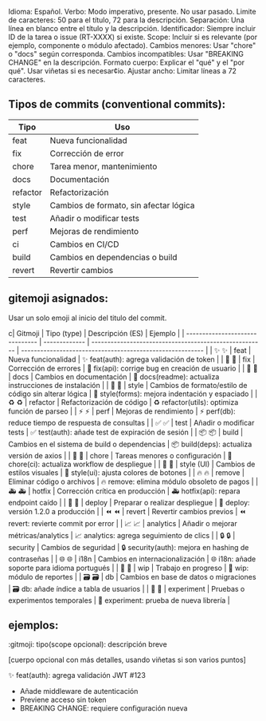 Idioma: Español.
Verbo: Modo imperativo, presente. No usar pasado.
Limite de caracteres: 50 para el título, 72 para la descripción.
Separación: Una línea en blanco entre el título y la descripción.
Identificador: Siempre incluir ID de la tarea o issue (RT-XXXX) si existe.
Scope: Incluir si es relevante (por ejemplo, componente o módulo afectado).
Cambios menores: Usar "chore" o "docs" según corresponda.
Cambios incompatibles: Usar "BREAKING CHANGE" en la descripción.
Formato cuerpo: Explicar el "qué" y el "por qué". Usar viñetas si es necesar¢io.
Ajustar ancho: Limitar líneas a 72 caracteres.

## Tipos de commits (conventional commits):

| Tipo     | Uso                                    |
| -------- | -------------------------------------- |
| feat     | Nueva funcionalidad                    |
| fix      | Corrección de error                    |
| chore    | Tarea menor, mantenimiento             |
| docs     | Documentación                          |
| refactor | Refactorización                        |
| style    | Cambios de formato, sin afectar lógica |
| test     | Añadir o modificar tests               |
| perf     | Mejoras de rendimiento                 |
| ci       | Cambios en CI/CD                       |
| build    | Cambios en dependencias o build        |
| revert   | Revertir cambios                       |

## gitemoji asignados:

Usar un solo emoji al inicio del titulo del commit.

c| Gitmoji                         | Tipo (type) | Descripción (ES)                                       | Ejemplo                                                   |
| ------------------------------- | ------------- | ------------------------------------------------------ | --------------------------------------------------------- |
| ✨ :sparkles:                  | feat        | Nueva funcionalidad                                    | ✨ feat(auth): agrega validación de token                |
| 🐛 :bug:                      | fix         | Corrección de errores                                  | 🐛 fix(api): corrige bug en creación de usuario         |
| 📝 :memo:                     | docs        | Cambios en documentación                               | 📝 docs(readme): actualiza instrucciones de instalación |
| 🎨 :art:                      | style       | Cambios de formato/estilo de código sin alterar lógica | 🎨 style(forms): mejora indentación y espaciado         |
| ♻ :recycle:                  | refactor    | Refactorización de código                              | ♻ refactor(utils): optimiza función de parseo          |
| ⚡ :zap:                       | perf        | Mejoras de rendimiento                                 | ⚡ perf(db): reduce tiempo de respuesta de consultas     |
| ✅ :white_check_mark:          | test        | Añadir o modificar tests                               | ✅ test(auth): añade test de expiración de sesión        |
| 📦 :package:                  | build       | Cambios en el sistema de build o dependencias          | 📦 build(deps): actualiza versión de axios              |
| 🔧 :wrench:                   | chore       | Tareas menores o configuración                         | 🔧 chore(ci): actualiza workflow de despliegue          |
| 💄 :lipstick:                 | style (UI)  | Cambios de estilos visuales                            | 💄 style(ui): ajusta colores de botones                 |
| 🔥 :fire:                     | remove      | Eliminar código o archivos                             | 🔥 remove: elimina módulo obsoleto de pagos             |
| 🚑 :ambulance:                | hotfix      | Corrección crítica en producción                       | 🚑 hotfix(api): repara endpoint caído                   |
| 🚀 :rocket:                   | deploy      | Preparar o realizar despliegue                         | 🚀 deploy: versión 1.2.0 a producción                   |
| ⏪ :rewind:                    | revert      | Revertir cambios previos                               | ⏪ revert: revierte commit por error                     |
| 📈 :chart_with_upwards_trend: | analytics   | Añadir o mejorar métricas/analytics                    | 📈 analytics: agrega seguimiento de clics               |
| 🔒 :lock:                     | security    | Cambios de seguridad                                   | 🔒 security(auth): mejora en hashing de contraseñas     |
| 🌐 :globe_with_meridians:     | i18n        | Cambios en internacionalización                        | 🌐 i18n: añade soporte para idioma portugués            |
| 🚧 :construction:             | wip         | Trabajo en progreso                                    | 🚧 wip: módulo de reportes                              |
| 🗃 :card_file_box:            | db          | Cambios en base de datos o migraciones                 | 🗃 db: añade índice a tabla de usuarios                 |
| 🧪 :test_tube:                | experiment  | Pruebas o experimentos temporales                      | 🧪 experiment: prueba de nueva librería                 |


## ejemplos:


:gitmoji: tipo(scope opcional): descripción breve

[cuerpo opcional con más detalles, usando viñetas si son varios puntos]



✨ feat(auth): agrega validación JWT #123

- Añade middleware de autenticación
- Previene acceso sin token
- BREAKING CHANGE: requiere configuración nueva

